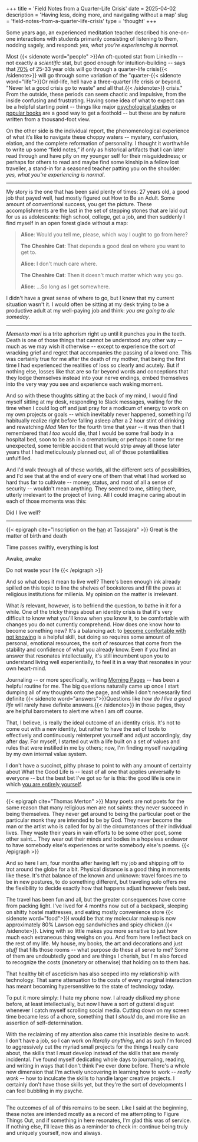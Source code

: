 +++
title = 'Field Notes from a Quarter-Life Crisis'
date = 2025-04-02
description = 'Having less, doing more, and navigating without a map'
slug = 'field-notes-from-a-quarter-life-crisis'
type = 'thought'
+++

Some years ago, an experienced meditation teacher described his one-on-one interactions with students primarily consisting of listening to them, nodding sagely, and respond: _yes, what you’re experiencing is normal_.

Most {{< sidenote word="people" >}}An oft-quoted stat from LinkedIn -- not exactly a _scientific_ stat, but good enough for intuition-building -- says that [70%](https://news.linkedin.com/2017/11/new-linkedin-research-shows-75-percent-of-25-33-year-olds-have-e) of 25-33 year olds will go through a quarter-life crisis{{< /sidenote>}} will go through some variation of the "quarter-{{< sidenote word="life">}}Or mid-life, hell have a three-quarter life crisis or beyond. "Never let a good crisis go to waste" and all that.{{< /sidenote>}} crisis." From the outside, these periods can seem chaotic and impulsive, from the inside confusing and frustrating. Having some idea of what to expect can be a helpful starting point -- things like major [psychological studies](https://eprints.bbk.ac.uk/id/eprint/6706/2/6706.pdf) or [popular books](https://bookshop.org/p/books/designing-your-life-how-to-build-a-well-lived-joyful-life-dave-evans/8574377) are a good way to get a foothold -- but these are by nature written from a thousand-foot view.

On the other side is the individual report, the phenomenological experience of what it’s like to navigate these choppy waters -- mystery, confusion, elation, and the complete reformation of personality. I thought it worthwhile to write up some “field notes,” if only as historical artifacts that I can later read through and have pity on my younger self for their misguidedness; or perhaps for others to read and maybe find some kinship in a fellow lost traveller, a stand-in for a seasoned teacher patting you on the shoulder: _yes, what you're experiencing is normal_.

---

My story is the one that has been said plenty of times: 27 years old, a good job that payed well, had mostly figured out How to Be an Adult. Some amount of conventional success, you get the picture. These accomplishments are the last in the set of stepping stones that are laid out for us as adolescents: high school, college, get a job, and then suddenly I find myself in an open forest glade without a map:

> **Alice**: Would you tell me, please, which way I ought to go from here?
>
> **The Cheshire Cat**: That depends a good deal on where you want to get to.
>
> **Alice**: I don't much care where.
>
> **The Cheshire Cat**: Then it doesn't much matter which way you go.
>
> **Alice**: ...So long as I get somewhere.

I didn't have a great sense of where to go, but I knew that my current situation wasn't it. I would often be sitting at my desk trying to be a productive adult at my well-paying job and think: _you are going to die someday_.

---

_Memento mori_ is a trite aphorism right up until it punches you in the teeth. Death is one of those things that cannot be understood any other way -- much as we may wish it otherwise -- except to experience the sort of wracking grief and regret that accompanies the passing of a loved one. This was certainly true for me after the death of my mother, that being the first time I had experienced the realities of loss so clearly and acutely. But if nothing else, losses like that are so far beyond words and conceptions that they lodge themselves instead into your nerve endings, embed themselves into the very way you see and experience each waking moment.

And so with these thoughts sitting at the back of my mind, I would find myself sitting at my desk, responding to Slack messages, waiting for the time when I could log off and just pray for a modicum of energy to work on my own projects or goals -- which inevitably never happened, something I’d habitually realize right before falling asleep after a 2 hour stint of drinking and rewatching _Mad Men_ for the fourth time that year -- it was then that I remembered that _I too_ would die, that I would be some frail body in a hospital bed, soon to be ash in a crematorium; or perhaps it come for me unexpected, some terrible accident that would strip away all those later years that I had meticulously planned out, all of those potentialities unfulfilled.

And I'd walk through all of these worlds, all the different sets of possibilities, and I'd see that at the end of every one of them that what I had worked so hard thus far to cultivate -- money, status, and most of all a sense of security -- wouldn't mean anything. They seemed to me, sitting there, utterly irrelevant to the project of living. All I could imagine caring about in each of those moments was this:

Did I live well?

---

{{< epigraph cite="Inscription on the [han](https://blogs.sfzc.org/blog/2012/03/06/featured-photo-march-7/) at Tassajara" >}} Great is the matter of birth and death

Time passes swiftly, everything is lost

Awake, awake

Do not waste your life {{< /epigraph >}}

And so what does it mean to live well? There's been enough ink already spilled on this topic to line the shelves of bookstores and fill the pews at religious institutions for millenia. My opinion on the matter is irrelevant.

What _is_ relevant, however, is to befriend the question, to bathe in it for a while. One of the tricky things about an identity crisis is that it's very difficult to know what you'll know when you know it, to be comfortable with changes you do not currently comprehend. How does one know how to become something new? It's a balancing act: to [become comfortable with not knowing](/thoughts/being-a-grown-up) is a helpful skill, but doing so requires some amount of personal, emotional resources, the sort of resources that come from the stability and confidence of what you already know. Even if you find an answer that resonates intellectually, it's still incumbent upon you to understand living well experientially, to feel it in a way that resonates in your own heart-mind.

Journaling -- or more specifically, writing [Morning Pages](https://www.oliverburkeman.com/morningpages) -- has been a helpful routine for me. The big questions naturally came up once I start dumping all of my thoughts onto the page, and while I don't necessarily find definite {{< sidenote word="answers">}}Questions like _how do I live a good life_ will rarely have definite answers.{{< /sidenote>}} in those pages, they are helpful barometers to alert me when I am off course.

That, I believe, is really the ideal outcome of an identity crisis. It's not to come out with a new identity, but rather to have the set of tools to effectively and continuously reinterpret yourself and adjust accordingly, day after day. For myself, I started out with a life built on a set of values and rules that were instilled in me by others; now, I'm finding myself navigating by my own internal value system.

I don't have a succinct, pithy phrase to point to with any amount of certainty about What the Good Life is -- least of all one that applies universally to everyone -- but the best bet I've got so far is this: the good life is one in which [you are entirely yourself](https://www.youtube.com/watch?v=YRVNTtyqmQA&t=103s).

---

{{< epigraph cite="Thomas Merton" >}} Many poets are not poets for the same reason that many religious men are not saints: they never succeed in being themselves. They never get around to being the particular poet or the particular monk they are intended to be by God. They never become the man or the artist who is called for by all the circumstances of their individual lives. They waste their years in vain efforts to be some other poet, some other saint... They wear out their minds and bodies in a hopeless endeavor to have somebody else's experiences or write somebody else's poems. {{< /epigraph >}}

And so here I am, four months after having left my job and shipping off to trot around the globe for a bit. Physical distance is a good thing in moments like these. It's that balance of the known and unknown: travel forces me to be in new postures, to do something different, but traveling solo offers me the flexibility to decide exactly how that happens adjust however feels best.

The travel has been fun and all, but the greater consequences have come from packing light. I've lived for 4 months now out of a backpack, sleeping on shitty hostel mattresses, and eating mostly convenience store {{< sidenote word="food">}}I would be that my molecular makeup is now approximately 80% Lawson egg sandwhiches and spicy chicken.{{< /sidenote>}}. Living with so little makes you more sensitive to just how much each extraneous thing weighs on you. And from here I reflect back on the rest of my life. My house, my books, the art and decorations and just _stuff_ that fills those rooms -- what purpose do these all serve to me? Some of them are undoubtedly good and are things I cherish, but I'm also forced to recognize the costs (monetary or otherwise) that holding on to them has.

That healthy bit of asceticism has also seeped into my relationship with technology. That same attenuation to the costs of every marginal interaction has meant becoming hypersensitive to the state of technology today.

To put it more simply: I hate my phone now. I already disliked my phone before, at least intellectually, but now I have a sort of gutteral disgust whenever I catch myself scrolling social media. Cutting down on my screen time became less of a chore, something that I _should_ do, and more like an assertion of self-determination.

With the reclaiming of my attention also came this insatiable desire to _work_. I don't have a job, so I can work on _literally anything_, and as such I'm forced to aggressively cut the myriad small projects for the things I really care about, the skills that I _must_ develop instead of the skills that are merely incidental. I've found myself dedicating whole days to journaling, reading, and writing in ways that I don't think I've ever done before. There's a whole new dimension that I'm actively uncovering in learning how to work -- _really work_ -- how to inculcate the skills to handle larger creative projects. I certainly don't have those skills yet, but they're the sort of developments I can feel bubbling in my psyche.

---

The outcomes of all of this remains to be seen. Like I said at the beginning, these notes are intended mostly as a record of me attempting to Figure Things Out, and if something in here resonates, I'm glad this was of service. If nothing else, I'll leave this as a reminder to check in: continue being truly and uniquely yourself, now and always.
